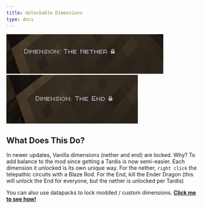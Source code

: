 ```yaml
---
title: Unlockable Dimensions
type: docs
---
```

   
![dim](images/nether.png)   
 ![dim](images/end.png)

## What Does This Do?
In newer updates, Vanilla dimensions (nether and end) are locked. Why? To add balance to the mod since getting a Tardis is now semi-easier. Each dimension it unlocked is its own unique way. For the nether, `right click` the telepathic circuits with a Blaze Rod. For the End, kill the Ender Dragon (this will unlock the End for everyone, but the nether is unlocked per Tardis)

You can also use datapacks to lock modded / custom dimensions. [**Click me to see how!**](https://amblelabs.github.io/ait-wiki/datapacks/unlocking/)